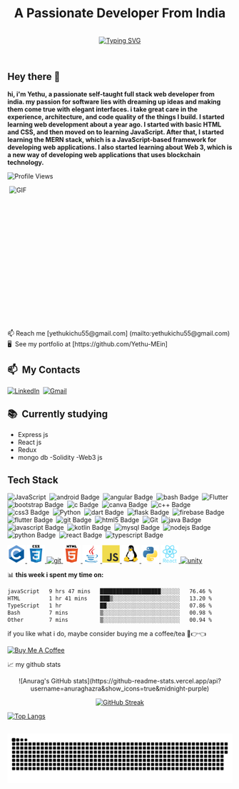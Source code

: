 <h1 align="center">A Passionate Developer From India</h1>



<br>
<div align="center"theme=midnight-purple> 
<a href="https://git.io/typing-svg"><img src="https://readme-typing-svg.herokuapp.com?font=Press+Start+2P&pause=1000&color=00F706&center=true&vCenter=true&width=435&lines=Hola......;+I'm+Yethu+;Wish+you+a+good+day%E2%9C%8C%EF%B8%8F" alt="Typing SVG" /></a>
</div>

<p align="center"> <a href="https://twitter.com/" target="blank"><img src="https://img.shields.io/twitter/follow/?logo=twitter&style=for-the-badge" alt="" /></a> </p>

## Hey there 👋


**hi, i'm Yethu, a passionate self-taught full stack web developer  from india. my passion for software lies with dreaming up ideas and making them come true with elegant interfaces. i take great care in the experience, architecture, and code quality of the things I build. 
I started learning web development about a year ago. I started with basic HTML and CSS, and then moved on to learning JavaScript. After that, I started learning the MERN stack, which is a JavaScript-based framework for developing web applications. I also started learning about Web 3, which is a new way of developing web applications that uses blockchain technology.**

![Profile Views](https://komarev.com/ghpvc/?username=Yethu-MEin&theme=default&color=blue&style=flat&label=Profile+Views)




  <img align="right" alt="GIF" src="https://github.com/abhisheknaiidu/abhisheknaiidu/blob/master/code.gif?raw=true" width="500" height="320" />
<br/>📫&nbsp;Reach me [yethukichu55@gmail.com]
 (mailto:yethukichu55@gmail.com)
<br/>🖥&nbsp; See my portfolio at [https://github.com/Yethu-MEin]
<div>

  ## 📫 &nbsp;My Contacts

  <!-- [![Portfolio Badge](https://img.shields.io/badge/-Portifolio-blueviolet?style=flat-square&logo=Portfolio&logoColor=white)](https://pepyn0.github.io/)&nbsp; -->
  [![LinkedIn](https://img.shields.io/badge/linkedin-%230077B5.svg?style=for-the-badge&logo=linkedin&logoColor=white&link=https://www.linkedin.com/in/yethu-kichu-597b2821b/)](https://www.linkedin.com/in/yethu-kichu-597b2821b/)&nbsp;
  	[![Gmail](https://img.shields.io/badge/Gmail-D14836?style=for-the-badge&logo=gmail&logoColor=white)](mailto:yethukichu55@gmail.com)&nbsp;

</div>

<div>

  ## 📚 &nbsp;Currently studying

  - Express js
  - React js
  - Redux
  - mongo db
  -Solidity
  -Web3 js

</div>

  
 ## Tech Stack
 
 
 ![JavaScript](https://img.shields.io/badge/javascript-%23323330.svg?style=for-the-badge&logo=javascript&logoColor=%23F7DF1E)&nbsp;
<img src="https://img.shields.io/badge/Android-05122A?style=flat&logo=android" alt="android Badge" height="25">&nbsp;
<img src="https://img.shields.io/badge/Angular-05122A?style=flat&logo=angular" alt="angular Badge" height="25">&nbsp;
<img src="https://img.shields.io/badge/Bash-05122A?style=flat&logo=gnu-bash" alt="bash Badge" height="25">&nbsp;
  ![Flutter](https://img.shields.io/badge/Flutter-%2302569B.svg?style=for-the-badge&logo=Flutter&logoColor=white)&nbsp;
<img src="https://img.shields.io/badge/Bootstrap-05122A?style=flat&logo=bootstrap" alt="bootstrap Badge" height="25">&nbsp;
<img src="https://img.shields.io/badge/C-05122A?style=flat&logo=c" alt="c Badge" height="25">&nbsp;
<img src="https://img.shields.io/badge/Canva-05122A?style=flat&logo=canva" alt="canva Badge" height="25">&nbsp;
<img src="https://img.shields.io/badge/C++-05122A?style=flat&logo=c%2B%2B&" alt="c++ Badge" height="25">&nbsp;
<img src="https://img.shields.io/badge/Css3-05122A?style=flat&logo=css3" alt="css3 Badge" height="25">&nbsp;
  ![Python](https://img.shields.io/badge/python-3670A0?style=for-the-badge&logo=python&logoColor=ffdd54)&nbsp;
<img src="https://img.shields.io/badge/Dart-05122A?style=flat&logo=dart" alt="dart Badge" height="25">&nbsp;
<img src="https://img.shields.io/badge/Flask-05122A?style=flat&logo=flask" alt="flask Badge" height="25">&nbsp;
<img src="https://img.shields.io/badge/Firebase-05122A?style=flat&logo=firebase" alt="firebase Badge" height="25">&nbsp;
<img src="https://img.shields.io/badge/Flutter-05122A?style=flat&logo=flutter" alt="flutter Badge" height="25">&nbsp;
<img src="https://img.shields.io/badge/Git-05122A?style=flat&logo=git" alt="git Badge" height="25">&nbsp;
<img src="https://img.shields.io/badge/Html5-05122A?style=flat&logo=html5" alt="html5 Badge" height="25">&nbsp;
 ![Git](https://img.shields.io/badge/git-%23F05033.svg?style=for-the-badge&logo=git&logoColor=white)&nbsp;
<img src="https://img.shields.io/badge/Java-05122A?style=flat&logo=java" alt="java Badge" height="25">&nbsp;
<img src="https://img.shields.io/badge/Javascript-05122A?style=flat&logo=javascript" alt="javascript Badge" height="25">&nbsp;
<img src="https://img.shields.io/badge/Kotlin-05122A?style=flat&logo=kotlin" alt="kotlin Badge" height="25">&nbsp;
<img src="https://img.shields.io/badge/Mysql-05122A?style=flat&logo=mysql" alt="mysql Badge" height="25">&nbsp;
<img src="https://img.shields.io/badge/Nodejs-05122A?style=flat&logo=node.js" alt="nodejs Badge" height="25">&nbsp;
<img src="https://img.shields.io/badge/Python-05122A?style=flat&logo=python" alt="python Badge" height="25">&nbsp;
<img src="https://img.shields.io/badge/React-05122A?style=flat&logo=react" alt="react Badge" height="25">&nbsp;
<img src="https://img.shields.io/badge/Typescript-05122A?style=flat&logo=typescript" alt="typescript Badge" height="25">&nbsp;

 <p align="left"> <a href="https://www.cprogramming.com/" target="_blank" rel="noreferrer"> <img src="https://raw.githubusercontent.com/devicons/devicon/master/icons/c/c-original.svg" alt="c" width="40" height="40"/> </a> <a href="https://www.w3schools.com/css/" target="_blank" rel="noreferrer"> <img src="https://raw.githubusercontent.com/devicons/devicon/master/icons/css3/css3-original-wordmark.svg" alt="css3" width="40" height="40"/> </a> <a href="https://git-scm.com/" target="_blank" rel="noreferrer"> <img src="https://www.vectorlogo.zone/logos/git-scm/git-scm-icon.svg" alt="git" width="40" height="40"/> </a> <a href="https://www.w3.org/html/" target="_blank" rel="noreferrer"> <img src="https://raw.githubusercontent.com/devicons/devicon/master/icons/html5/html5-original-wordmark.svg" alt="html5" width="40" height="40"/> </a> <a href="https://www.java.com" target="_blank" rel="noreferrer"> <img src="https://raw.githubusercontent.com/devicons/devicon/master/icons/java/java-original.svg" alt="java" width="40" height="40"/> </a> <a href="https://developer.mozilla.org/en-US/docs/Web/JavaScript" target="_blank" rel="noreferrer"> <img src="https://raw.githubusercontent.com/devicons/devicon/master/icons/javascript/javascript-original.svg" alt="javascript" width="40" height="40"/> </a> <a href="https://www.linux.org/" target="_blank" rel="noreferrer"> <img src="https://raw.githubusercontent.com/devicons/devicon/master/icons/linux/linux-original.svg" alt="linux" width="40" height="40"/> </a> <a href="https://www.python.org" target="_blank" rel="noreferrer"> <img src="https://raw.githubusercontent.com/devicons/devicon/master/icons/python/python-original.svg" alt="python" width="40" height="40"/> </a> <a href="https://reactjs.org/" target="_blank" rel="noreferrer"> <img src="https://raw.githubusercontent.com/devicons/devicon/master/icons/react/react-original-wordmark.svg" alt="react" width="40" height="40"/> </a> <a href="https://unity.com/" target="_blank" rel="noreferrer"> <img src="https://www.vectorlogo.zone/logos/unity3d/unity3d-icon.svg" alt="unity" width="40" height="40"/> </a> </p>


📊 **this week i spent my time on:**
<!--START_SECTION:waka-->

```text
javaScript   9 hrs 47 mins   ███████████████████░░░░░░   76.46 %
HTML         1 hr 41 mins    ███▒░░░░░░░░░░░░░░░░░░░░░   13.20 %
TypeScript   1 hr            ██░░░░░░░░░░░░░░░░░░░░░░░   07.86 %
Bash         7 mins          ▒░░░░░░░░░░░░░░░░░░░░░░░░   00.98 %
Other        7 mins          ▒░░░░░░░░░░░░░░░░░░░░░░░░   00.94 %
```

<!--END_SECTION:waka-->

if you like what i do, maybe consider buying me a coffee/tea 🥺👉👈

<a href="https://chat.whatsapp.com/IBxkrA1vflI9ThbbDIlKXX" target="_blank"><img src="https://cdn.buymeacoffee.com/buttons/v2/default-red.png" alt="Buy Me A Coffee" width="150" ></a>



📈 my github stats

<div align="center"> 
![Anurag's GitHub stats](https://github-readme-stats.vercel.app/api?username=anuraghazra&show_icons=true&midnight-purple)

 [![GitHub Streak](https://streak-stats.demolab.com/?user=Yethu-MEin&theme=midnight-purple)](https://git.io/streak-stats)
  
</div>


[![Top Langs](https://github-readme-stats.vercel.app/api/top-langs/?username=Yethu-MEin&layout=compact&theme=midnight-purple&cline_height=50)](https://github.com/anuraghazra/github-readme-stats)

<br/>
<div align="center"> 





  

  


<div>
  <img src="https://github.com/Pepyn0/Pepyn0/raw/output/github-contribution-grid-snake.svg" alt="snake"></center>
</div>





